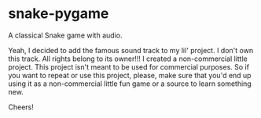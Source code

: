# snake-pygame
A classical Snake game with audio.

Yeah, I decided to add the famous sound track to my lil' project. I don't own this track. All rights belong to its owner!!! I created a non-commercial little project. This project isn't meant to be used for commercial purposes. So if you want to repeat or use this project, please, make sure that you'd end up using it as a non-commercial little fun game or a source to learn something new.

Cheers!
